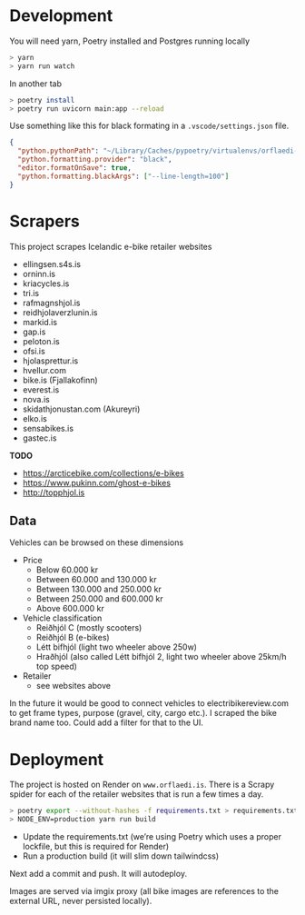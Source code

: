 # Development

You will need yarn, Poetry installed and Postgres running locally

```bash
> yarn
> yarn run watch
```

In another tab

```bash
> poetry install
> poetry run uvicorn main:app --reload
```

Use something like this for black formating in a `.vscode/settings.json` file.

```json
{
  "python.pythonPath": "~/Library/Caches/pypoetry/virtualenvs/orflaedi-dZ_pPhTz-py3.7",
  "python.formatting.provider": "black",
  "editor.formatOnSave": true,
  "python.formatting.blackArgs": ["--line-length=100"]
}
```

# Scrapers

This project scrapes Icelandic e-bike retailer websites

- ellingsen.s4s.is
- orninn.is
- kriacycles.is
- tri.is
- rafmagnshjol.is
- reidhjolaverzlunin.is
- markid.is
- gap.is
- peloton.is
- ofsi.is
- hjolasprettur.is
- hvellur.com
- bike.is (Fjallakofinn)
- everest.is
- nova.is
- skidathjonustan.com (Akureyri)
- elko.is
- sensabikes.is
- gastec.is

**TODO**

- https://arcticebike.com/collections/e-bikes
- https://www.pukinn.com/ghost-e-bikes
- http://topphjol.is

## Data

Vehicles can be browsed on these dimensions

- Price
  - Below 60.000 kr
  - Between 60.000 and 130.000 kr
  - Between 130.000 and 250.000 kr
  - Between 250.000 and 600.000 kr
  - Above 600.000 kr
- Vehicle classification
  - Reiðhjól C (mostly scooters)
  - Reiðhjól B (e-bikes)
  - Létt bifhjól (light two wheeler above 250w)
  - Hraðhjól (also called Létt bifhjól 2, light two wheeler above 25km/h top
    speed)
- Retailer
  - see websites above

In the future it would be good to connect vehicles to electribikereview.com to
get frame types, purpose (gravel, city, cargo etc.). I scraped the bike brand
name too. Could add a filter for that to the UI.

# Deployment

The project is hosted on Render on `www.orflaedi.is`. There is a Scrapy spider
for each of the retailer websites that is run a few times a day.

```bash
> poetry export --without-hashes -f requirements.txt > requirements.txt
> NODE_ENV=production yarn run build
```

- Update the requirements.txt (we’re using Poetry which uses a proper lockfile,
  but this is required for Render)
- Run a production build (it will slim down tailwindcss)

Next add a commit and push. It will autodeploy.

Images are served via imgix proxy (all bike images are references to the
external URL, never persisted locally).
